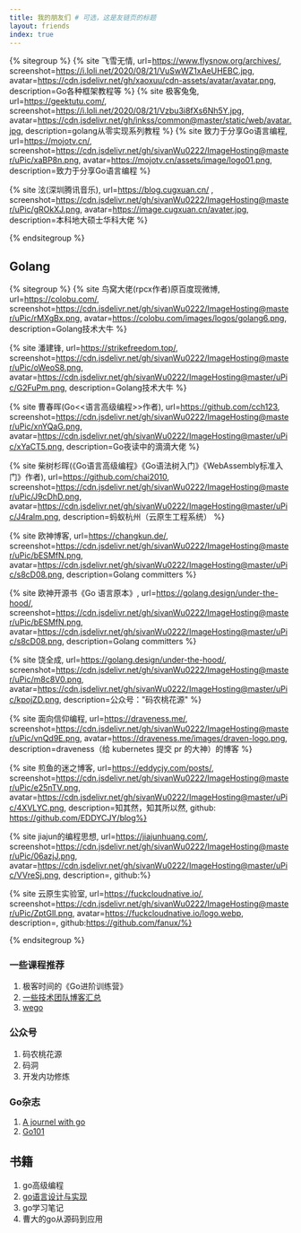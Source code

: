 ```yaml
---
title: 我的朋友们 # 可选，这是友链页的标题
layout: friends
index: true
---
```

{% sitegroup %}
{% site 飞雪无情, url=https://www.flysnow.org/archives/, screenshot=https://i.loli.net/2020/08/21/VuSwWZ1xAeUHEBC.jpg, avatar=https://cdn.jsdelivr.net/gh/xaoxuu/cdn-assets/avatar/avatar.png, description=Go各种框架教程等 %}
{% site 极客兔兔, url=https://geektutu.com/, screenshot=https://i.loli.net/2020/08/21/Vzbu3i8fXs6Nh5Y.jpg, avatar=https://cdn.jsdelivr.net/gh/inkss/common@master/static/web/avatar.jpg, description=golang从零实现系列教程 %}
{% site 致力于分享Go语言编程, url=https://mojotv.cn/, screenshot=https://cdn.jsdelivr.net/gh/sivanWu0222/ImageHosting@master/uPic/xaBP8n.png, avatar=https://mojotv.cn/assets/image/logo01.png, description=致力于分享Go语言编程 %}

{% site 泫(深圳腾讯音乐), url=https://blog.cugxuan.cn/
, screenshot=https://cdn.jsdelivr.net/gh/sivanWu0222/ImageHosting@master/uPic/gROkXJ.png, avatar=https://image.cugxuan.cn/avater.jpg, description=本科地大硕士华科大佬 %}

{% endsitegroup %}

## Golang
{% sitegroup %}
{% site 鸟窝大佬(rpcx作者)原百度现微博, url=https://colobu.com/, screenshot=https://cdn.jsdelivr.net/gh/sivanWu0222/ImageHosting@master/uPic/rMXgBx.png, avatar=https://colobu.com/images/logos/golang6.png, description=Golang技术大牛 %}

{% site 潘建锋, url=https://strikefreedom.top/, screenshot=https://cdn.jsdelivr.net/gh/sivanWu0222/ImageHosting@master/uPic/oWeoS8.png, avatar=https://cdn.jsdelivr.net/gh/sivanWu0222/ImageHosting@master/uPic/G2FuPm.png, description=Golang技术大牛 %}

{% site 曹春晖(Go<<语言高级编程>>作者), url=https://github.com/cch123, screenshot=https://cdn.jsdelivr.net/gh/sivanWu0222/ImageHosting@master/uPic/xnYQaG.png, avatar=https://cdn.jsdelivr.net/gh/sivanWu0222/ImageHosting@master/uPic/xYaCT5.png, description=Go夜读中的滴滴大佬 %}

{% site 柴树杉晖(《Go语言高级编程》《Go语法树入门》《WebAssembly标准入门》作者), url=https://github.com/chai2010, screenshot=https://cdn.jsdelivr.net/gh/sivanWu0222/ImageHosting@master/uPic/J9cDhD.png, avatar=https://cdn.jsdelivr.net/gh/sivanWu0222/ImageHosting@master/uPic/J4ralm.png, description=蚂蚁杭州（云原生工程系统） %}

{% site 欧神博客, url=https://changkun.de/, screenshot=https://cdn.jsdelivr.net/gh/sivanWu0222/ImageHosting@master/uPic/bESMfN.png, avatar=https://cdn.jsdelivr.net/gh/sivanWu0222/ImageHosting@master/uPic/s8cD08.png, description=Golang committers %}

{% site 欧神开源书《Go 语言原本》, url=https://golang.design/under-the-hood/, screenshot=https://cdn.jsdelivr.net/gh/sivanWu0222/ImageHosting@master/uPic/bESMfN.png, avatar=https://cdn.jsdelivr.net/gh/sivanWu0222/ImageHosting@master/uPic/s8cD08.png, description=Golang committers %}

{% site 饶全成, url=https://golang.design/under-the-hood/, screenshot=https://cdn.jsdelivr.net/gh/sivanWu0222/ImageHosting@master/uPic/m8c8V0.png, avatar=https://cdn.jsdelivr.net/gh/sivanWu0222/ImageHosting@master/uPic/kpojZD.png, description=公众号："码农桃花源" %}

{% site 面向信仰编程, url=https://draveness.me/, screenshot=https://cdn.jsdelivr.net/gh/sivanWu0222/ImageHosting@master/uPic/vnQd9E.png, avatar=https://draveness.me/images/draven-logo.png, description=draveness（给 kubernetes 提交 pr 的大神）的博客 %}

{% site 煎鱼的迷之博客, url=https://eddycjy.com/posts/, screenshot=https://cdn.jsdelivr.net/gh/sivanWu0222/ImageHosting@master/uPic/e25nTV.png, avatar=https://cdn.jsdelivr.net/gh/sivanWu0222/ImageHosting@master/uPic/4XVLYC.png, description=知其然，知其所以然, github: https://github.com/EDDYCJY/blog%}

{% site jiajun的编程思想, url=https://jiajunhuang.com/, screenshot=https://cdn.jsdelivr.net/gh/sivanWu0222/ImageHosting@master/uPic/06azjJ.png, avatar=https://cdn.jsdelivr.net/gh/sivanWu0222/ImageHosting@master/uPic/VVreSj.png, description=, github:%}

{% site 云原生实验室, url=https://fuckcloudnative.io/, screenshot=https://cdn.jsdelivr.net/gh/sivanWu0222/ImageHosting@master/uPic/ZptGlI.png, avatar=https://fuckcloudnative.io/logo.webp, description=, github:https://github.com/fanux/%}



{% endsitegroup %}

### 一些课程推荐
1. 极客时间的《Go进阶训练营》
2. [一些技术团队博客汇总](https://bitseatech.com/t/2302?p=1)
3. [wego](https://www.yuque.com/wegoer/set/gopher-stickers)

### 公众号
1. 码农桃花源
2. 码洞
3. 开发内功修炼


### Go杂志
1. [A journel with go](https://medium.com/a-journey-with-go)
2. [Go101](https://gfw.go101.org/article/operators.html)

## 书籍
1. go高级编程
2. [go语言设计与实现](https://draveness.me/golang/)
3. go学习笔记
4. 曹大的go从源码到应用
